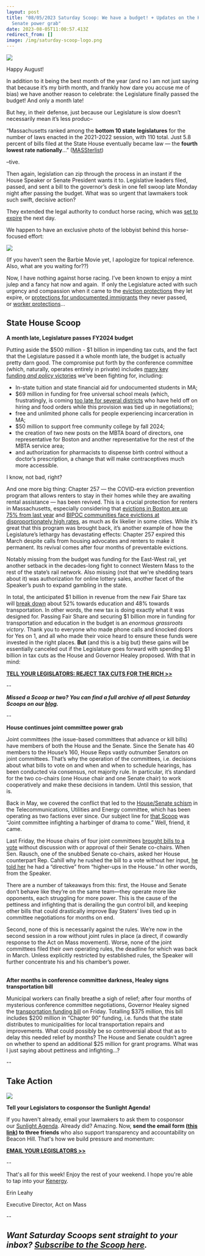 ```yaml
---
layout: post
title: "08/05/2023 Saturday Scoop: We have a budget! + Updates on the House v.
  Senate power grab"
date: 2023-08-05T11:00:57.413Z
redirect_from: []
image: /img/saturday-scoop-logo.png
---
```

![](https://nvlupin.blob.core.windows.net/images/van/EA/EA007/1/90151/images/Saturday%20Scoop.png)

Happy August!

In addition to it being the best month of the year (and no I am not just saying that because it’s my birth month, and frankly how dare you accuse me of bias) we have another reason to celebrate: the Legislature finally passed the budget! And only a month late! 

But hey, in their defense, just because our Legislature is slow doesn’t necessarily mean it’s less produc–

“Massachusetts ranked among the **bottom 10 state legislatures** for the number of laws enacted in the 2021-2022 session, with 110 total. Just 5.8 percent of bills filed at the State House eventually became law — the **fourth lowest rate nationally**…” ([MASSterlist](https://massterlist.com/2023/07/31/when-it-comes-to-lawmaking-massachusetts-legislators-dont-measure-up-to-other-states/?utm_medium=&emci=b5dee117-0733-ee11-a3f1-00224832eb73&emdi=ea000000-0000-0000-0000-000000000001))

–tive.

Then again, legislation can zip through the process in an instant if the House Speaker or Senate President wants it to. Legislative leaders filed, passed, and sent a bill to the governor’s desk in one fell swoop late Monday night after passing the budget. What was so urgent that lawmakers took such swift, decisive action? 

They extended the legal authority to conduct horse racing, which was [set to expire](https://www.wwlp.com/news/massachusetts/late-developing-deal-packs-hospital-and-farm-aid-into-horse-race-extension-bill/?utm_medium=&emci=b5dee117-0733-ee11-a3f1-00224832eb73&emdi=ea000000-0000-0000-0000-000000000001#:~:text=Massachusetts-,Late%2Ddeveloping%20deal%20packs%20hospital%20and%20farm,into%20horse%20race%20extension%20bill&text=BOSTON%20(SHNS)%20%E2%80%93%20House%20and,to%20horse%20racing%20and%20simulcasting.) the next day. 

We happen to have an exclusive photo of the lobbyist behind this horse-focused effort:

![](/img/screen-shot-2023-08-04-at-4.45.03-pm.png)

(If you haven’t seen the Barbie Movie yet, I apologize for topical reference. Also, what are you waiting for??)

Now, I have nothing against horse racing. I’ve been known to enjoy a mint julep and a fancy hat now and again.  If only the Legislature acted with such urgency and compassion when it came to the [eviction protections](https://www.nbcboston.com/news/local/stats-show-rising-evictions-in-mass-before-pandemic-protection-ends/3008717/?utm_medium=&emci=b5dee117-0733-ee11-a3f1-00224832eb73&emdi=ea000000-0000-0000-0000-000000000001) they let expire, or [protections for undocumented immigrants](https://actonmass.org/bills/safe-communities-act/?utm_medium=&emci=b5dee117-0733-ee11-a3f1-00224832eb73&emdi=ea000000-0000-0000-0000-000000000001) they never passed, or [worker protections](https://actonmass.org/bills/stop-wage-theft/?utm_medium=&emci=b5dee117-0733-ee11-a3f1-00224832eb73&emdi=ea000000-0000-0000-0000-000000000001)…

## **State House Scoop**

**A month late, Legislature passes FY2024 budget**

Putting aside the $500 million - $1 billion in impending tax cuts, and the fact that the Legislature passed it a whole month late, the budget is actually pretty darn good. The compromise put forth by the conference committee (which, naturally, operates entirely in private) includes [many key funding *and policy* victories](https://www.wbjournal.com/article/tax-relief-waits-as-mass-negotiators-file-56b-budget-accord?utm_medium=&emci=b5dee117-0733-ee11-a3f1-00224832eb73&emdi=ea000000-0000-0000-0000-000000000001) we’ve been fighting for, including:

* In-state tuition and state financial aid for undocumented students in MA;
* $69 million in funding for free universal school meals (which, frustratingly, is coming [too late for several districts](https://news.yahoo.com/free-school-meals-hung-beacon-180432333.html?utm_medium=&emci=b5dee117-0733-ee11-a3f1-00224832eb73&emdi=ea000000-0000-0000-0000-000000000001) who have held off on hiring and food orders while this provision was tied up in negotiations);
* free and unlimited phone calls for people experiencing incarceration in MA;
* $50 million to support free community college by fall 2024;
* the creation of two new posts on the MBTA board of directors, one representative for Boston and another representative for the rest of the MBTA service area;
* and authorization for pharmacists to dispense birth control without a doctor’s prescription, a change that will make contraceptives much more accessible.

I know, not bad, right?

And one more big thing: Chapter 257 — the COVID-era eviction prevention program that allows renters to stay in their homes while they are awaiting rental assistance — has been revived. This is a crucial protection for renters in Massachusetts, especially considering that [evictions in Boston are up 75% from last year](https://evictionlab.org/eviction-tracking/boston-ma/?utm_medium=&emci=0b038c9e-5dca-ed11-a8e0-00224832e811&emdi=ea000000-0000-0000-0000-000000000001&ceid=%7B%7BContactsEmailID%7D%7D&) and [BIPOC communities face evictions at disproportionately high rates](https://www.homesforallmass.org/covid-evictions-report/hfamass-covid-evictions-report-short-03-22-screen.pdf?utm_medium=&emci=0b038c9e-5dca-ed11-a8e0-00224832e811&emdi=ea000000-0000-0000-0000-000000000001&ceid=%7B%7BContactsEmailID%7D%7D&), as much as 6x likelier in some cities. While it’s great that this program was brought back, it’s another example of how the Legislature’s lethargy has devastating effects: Chapter 257 expired this March despite calls from housing advocates and renters to make it permanent. Its revival comes after four months of preventable evictions.

Notably missing from the budget was funding for the East-West rail, yet another setback in the decades-long fight to connect Western Mass to the rest of the state’s rail network. Also missing (not that we're shedding tears about it) was authorization for online lottery sales, another facet of the Speaker’s push to expand gambling in the state.

In total, the anticipated $1 billion in revenue from the new Fair Share tax will [break down](https://www.wbjournal.com/article/tax-relief-waits-as-mass-negotiators-file-56b-budget-accord?utm_medium=&emci=b5dee117-0733-ee11-a3f1-00224832eb73&emdi=ea000000-0000-0000-0000-000000000001) about 52% towards education and 48% towards transportation. In other words, the new tax is doing exactly what it was designed for. Passing Fair Share and securing $1 billion more in funding for transportation and education in the budget is an *enormous grassroots victory*. Thank you to everyone who made phone calls and knocked doors for Yes on 1, and all who made their voice heard to ensure these funds were invested in the right places. **But** (and this is a big but) these gains will be essentially canceled out if the Legislature goes forward with spending $1 billion in tax cuts as the House and Governor Healey proposed. With that in mind:

**[TELL YOUR LEGISLATORS: REJECT TAX CUTS FOR THE RICH >>](https://actionnetwork.org/letters/conference-committee-2?utm_medium=&emci=b5dee117-0733-ee11-a3f1-00224832eb73&emdi=ea000000-0000-0000-0000-000000000001)**

\--

***Missed a Scoop or two? You can find a full archive of all past Saturday Scoops on our [blog](https://actonmass.org/blog?utm_medium=&emci=47458325-afbf-ed11-a8e0-00224832e811&emdi=ea000000-0000-0000-0000-000000000001).*** 

*\--*

**House continues joint committee power grab**

Joint committees (the issue-based committees that advance or kill bills) have members of both the House and the Senate. Since the Senate has 40 members to the House’s 160, House Reps vastly outnumber Senators on joint committees. That’s why the operation of the committees, i.e. decisions about what bills to vote on and when and when to schedule hearings, has been conducted via consensus, not majority rule. In particular, it’s standard for the two co-chairs (one House chair and one Senate chair) to work cooperatively and make these decisions in tandem. Until this session, that is. 

Back in May, we covered the conflict that led to the [House/Senate schism](https://whdh.com/news/spat-may-underscore-larger-house-senate-power-struggle/?utm_medium=&emci=99c744ba-11f7-ed11-907c-00224832eb73&emdi=ea000000-0000-0000-0000-000000000001&ceid=%7B%7BContactsEmailID%7D%7D&) in the Telecommunications, Utilities and Energy committee, which has been operating as two factions ever since. Our subject line for [that Scoop](https://actonmass.org/post/2023/05/23/05-20-2023-saturday-scoop-joint-committee-spat-a-harbinger-of-drama-to-come?utm_medium=&emci=b5dee117-0733-ee11-a3f1-00224832eb73&emdi=ea000000-0000-0000-0000-000000000001) was “Joint committee infighting a harbinger of drama to come.” Well, friend, it came. 

Last Friday, the House chairs of four joint committees [brought bills to a vote](https://www.lowellsun.com/2023/08/02/friction-between-house-senate-dems-extends-to-new-frontier/?utm_medium=&emci=b5dee117-0733-ee11-a3f1-00224832eb73&emdi=ea000000-0000-0000-0000-000000000001) without discussion with or approval of their Senate co-chairs. When Sen. Rausch, one of the snubbed Senate co-chairs, asked her House counterpart Rep. Cahill why he rushed the bill to a vote without her input, [he told her](https://www.lowellsun.com/2023/08/02/friction-between-house-senate-dems-extends-to-new-frontier/?utm_medium=&emci=b5dee117-0733-ee11-a3f1-00224832eb73&emdi=ea000000-0000-0000-0000-000000000001) he had a “directive” from “higher-ups in the House.” In other words, from the Speaker. 

There are a number of takeaways from this: first, the House and Senate don’t behave like they’re on the same team—they operate more like opponents, each struggling for more power. This is the cause of the pettiness and infighting that is derailing the gun control bill, and keeping other bills that could drastically improve Bay Staters’ lives tied up in committee negotiations for months on end.  

Second, none of this is necessarily against the rules. We’re now in the second session in a row without joint rules in place (a direct, if cowardly response to the Act on Mass movement). Worse, none of the joint committees filed their *own* operating rules, the deadline for which was back in March. Unless explicitly restricted by established rules, the Speaker will further concentrate his and his chamber’s power. 

\
**After months in conference committee darkness, Healey signs transportation bill**

Municipal workers can finally breathe a sigh of relief; after four months of mysterious conference committee negotiations, Governor Healey signed the [transportation funding bill](https://wbznewsradio.iheart.com/content/2023-08-04-healey-signs-375-mil-bread-and-butter-transportation-funding-bill/?utm_medium=&emci=b5dee117-0733-ee11-a3f1-00224832eb73&emdi=ea000000-0000-0000-0000-000000000001) on Friday. Totalling $375 million, this bill includes $200 million in “Chapter 90” funding, i.e. funds that the state distributes to municipalities for local transportation repairs and improvements. What could possibly be so controversial about that as to delay this needed relief by months? The House and Senate couldn’t agree on whether to spend an additional $25 million for grant programs. What was I just saying about pettiness and infighting…?

\--

## **Take Action**

![](/img/sunlight-agenda-final-2-.png)

**Tell your Legislators to cosponsor the Sunlight Agenda!**

If you haven't already, email your lawmakers to ask them to cosponsor our [Sunlight Agenda](https://actonmass.org/sunlight-agenda?utm_medium=&emci=b5dee117-0733-ee11-a3f1-00224832eb73&emdi=ea000000-0000-0000-0000-000000000001). Already did? Amazing. Now, **send the email form ([this link](https://secure.everyaction.com/F_UoOFh69EeHYBOQfO4uew2?utm_medium=&emci=b5dee117-0733-ee11-a3f1-00224832eb73&emdi=ea000000-0000-0000-0000-000000000001)) to three friends** who also support transparency and accountability on Beacon Hill. That's how we build pressure and momentum:

**[EMAIL YOUR LEGISLATORS >>](https://secure.everyaction.com/F_UoOFh69EeHYBOQfO4uew2?utm_medium=&emci=b5dee117-0733-ee11-a3f1-00224832eb73&emdi=ea000000-0000-0000-0000-000000000001)**

*\--*

That's all for this week! Enjoy the rest of your weekend. I hope you're able to tap into your [Kenergy](https://screenrant.com/barbie-movie-kenergy-definition-greta-gerwig-explains/?utm_medium=&emci=b5dee117-0733-ee11-a3f1-00224832eb73&emdi=ea000000-0000-0000-0000-000000000001). 

Erin Leahy

Executive Director, Act on Mass

\--

## ***Want Saturday Scoops sent straight to your inbox? [Subscribe to the Scoop here](https://secure.everyaction.com/1iWRboEfXUyjUvBt5HMoZw2).***